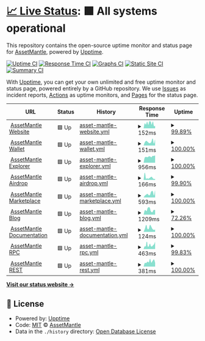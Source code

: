 # [📈 Live Status](https://status.assetmantle.one): <!--live status--> **🟩 All systems operational**

This repository contains the open-source uptime monitor and status page for [AssetMantle](https://assetmantle.one), powered by [Upptime](https://github.com/upptime/upptime).

[![Uptime CI](https://github.com/AssetMantle/status/workflows/Uptime%20CI/badge.svg)](https://github.com/AssetMantle/status/actions?query=workflow%3A%22Uptime+CI%22)
[![Response Time CI](https://github.com/AssetMantle/status/workflows/Response%20Time%20CI/badge.svg)](https://github.com/AssetMantle/status/actions?query=workflow%3A%22Response+Time+CI%22)
[![Graphs CI](https://github.com/AssetMantle/status/workflows/Graphs%20CI/badge.svg)](https://github.com/AssetMantle/status/actions?query=workflow%3A%22Graphs+CI%22)
[![Static Site CI](https://github.com/AssetMantle/status/workflows/Static%20Site%20CI/badge.svg)](https://github.com/AssetMantle/status/actions?query=workflow%3A%22Static+Site+CI%22)
[![Summary CI](https://github.com/AssetMantle/status/workflows/Summary%20CI/badge.svg)](https://github.com/AssetMantle/status/actions?query=workflow%3A%22Summary+CI%22)

With [Upptime](https://upptime.js.org), you can get your own unlimited and free uptime monitor and status page, powered entirely by a GitHub repository. We use [Issues](https://github.com/AssetMantle/status/issues) as incident reports, [Actions](https://github.com/AssetMantle/status/actions) as uptime monitors, and [Pages](https://status.assetmantle.one) for the status page.

<!--start: status pages-->
<!-- This summary is generated by Upptime (https://github.com/upptime/upptime) -->
<!-- Do not edit this manually, your changes will be overwritten -->
<!-- prettier-ignore -->
| URL | Status | History | Response Time | Uptime |
| --- | ------ | ------- | ------------- | ------ |
| <img alt="" src="https://favicons.githubusercontent.com/assetmantle.one" height="13"> [AssetMantle Website](https://assetmantle.one) | 🟩 Up | [asset-mantle-website.yml](https://github.com/AssetMantle/status/commits/HEAD/history/asset-mantle-website.yml) | <details><summary><img alt="Response time graph" src="./graphs/asset-mantle-website/response-time-week.png" height="20"> 152ms</summary><br><a href="https://status.assetmantle.one/history/asset-mantle-website"><img alt="Response time 158" src="https://img.shields.io/endpoint?url=https%3A%2F%2Fraw.githubusercontent.com%2FAssetMantle%2Fstatus%2FHEAD%2Fapi%2Fasset-mantle-website%2Fresponse-time.json"></a><br><a href="https://status.assetmantle.one/history/asset-mantle-website"><img alt="24-hour response time 78" src="https://img.shields.io/endpoint?url=https%3A%2F%2Fraw.githubusercontent.com%2FAssetMantle%2Fstatus%2FHEAD%2Fapi%2Fasset-mantle-website%2Fresponse-time-day.json"></a><br><a href="https://status.assetmantle.one/history/asset-mantle-website"><img alt="7-day response time 152" src="https://img.shields.io/endpoint?url=https%3A%2F%2Fraw.githubusercontent.com%2FAssetMantle%2Fstatus%2FHEAD%2Fapi%2Fasset-mantle-website%2Fresponse-time-week.json"></a><br><a href="https://status.assetmantle.one/history/asset-mantle-website"><img alt="30-day response time 158" src="https://img.shields.io/endpoint?url=https%3A%2F%2Fraw.githubusercontent.com%2FAssetMantle%2Fstatus%2FHEAD%2Fapi%2Fasset-mantle-website%2Fresponse-time-month.json"></a><br><a href="https://status.assetmantle.one/history/asset-mantle-website"><img alt="1-year response time 158" src="https://img.shields.io/endpoint?url=https%3A%2F%2Fraw.githubusercontent.com%2FAssetMantle%2Fstatus%2FHEAD%2Fapi%2Fasset-mantle-website%2Fresponse-time-year.json"></a></details> | <details><summary><a href="https://status.assetmantle.one/history/asset-mantle-website">99.89%</a></summary><a href="https://status.assetmantle.one/history/asset-mantle-website"><img alt="All-time uptime 99.90%" src="https://img.shields.io/endpoint?url=https%3A%2F%2Fraw.githubusercontent.com%2FAssetMantle%2Fstatus%2FHEAD%2Fapi%2Fasset-mantle-website%2Fuptime.json"></a><br><a href="https://status.assetmantle.one/history/asset-mantle-website"><img alt="24-hour uptime 100.00%" src="https://img.shields.io/endpoint?url=https%3A%2F%2Fraw.githubusercontent.com%2FAssetMantle%2Fstatus%2FHEAD%2Fapi%2Fasset-mantle-website%2Fuptime-day.json"></a><br><a href="https://status.assetmantle.one/history/asset-mantle-website"><img alt="7-day uptime 99.89%" src="https://img.shields.io/endpoint?url=https%3A%2F%2Fraw.githubusercontent.com%2FAssetMantle%2Fstatus%2FHEAD%2Fapi%2Fasset-mantle-website%2Fuptime-week.json"></a><br><a href="https://status.assetmantle.one/history/asset-mantle-website"><img alt="30-day uptime 99.90%" src="https://img.shields.io/endpoint?url=https%3A%2F%2Fraw.githubusercontent.com%2FAssetMantle%2Fstatus%2FHEAD%2Fapi%2Fasset-mantle-website%2Fuptime-month.json"></a><br><a href="https://status.assetmantle.one/history/asset-mantle-website"><img alt="1-year uptime 99.90%" src="https://img.shields.io/endpoint?url=https%3A%2F%2Fraw.githubusercontent.com%2FAssetMantle%2Fstatus%2FHEAD%2Fapi%2Fasset-mantle-website%2Fuptime-year.json"></a></details>
| <img alt="" src="https://favicons.githubusercontent.com/wallet.assetmantle.one" height="13"> [AssetMantle Wallet](https://wallet.assetmantle.one) | 🟩 Up | [asset-mantle-wallet.yml](https://github.com/AssetMantle/status/commits/HEAD/history/asset-mantle-wallet.yml) | <details><summary><img alt="Response time graph" src="./graphs/asset-mantle-wallet/response-time-week.png" height="20"> 151ms</summary><br><a href="https://status.assetmantle.one/history/asset-mantle-wallet"><img alt="Response time 143" src="https://img.shields.io/endpoint?url=https%3A%2F%2Fraw.githubusercontent.com%2FAssetMantle%2Fstatus%2FHEAD%2Fapi%2Fasset-mantle-wallet%2Fresponse-time.json"></a><br><a href="https://status.assetmantle.one/history/asset-mantle-wallet"><img alt="24-hour response time 232" src="https://img.shields.io/endpoint?url=https%3A%2F%2Fraw.githubusercontent.com%2FAssetMantle%2Fstatus%2FHEAD%2Fapi%2Fasset-mantle-wallet%2Fresponse-time-day.json"></a><br><a href="https://status.assetmantle.one/history/asset-mantle-wallet"><img alt="7-day response time 151" src="https://img.shields.io/endpoint?url=https%3A%2F%2Fraw.githubusercontent.com%2FAssetMantle%2Fstatus%2FHEAD%2Fapi%2Fasset-mantle-wallet%2Fresponse-time-week.json"></a><br><a href="https://status.assetmantle.one/history/asset-mantle-wallet"><img alt="30-day response time 143" src="https://img.shields.io/endpoint?url=https%3A%2F%2Fraw.githubusercontent.com%2FAssetMantle%2Fstatus%2FHEAD%2Fapi%2Fasset-mantle-wallet%2Fresponse-time-month.json"></a><br><a href="https://status.assetmantle.one/history/asset-mantle-wallet"><img alt="1-year response time 143" src="https://img.shields.io/endpoint?url=https%3A%2F%2Fraw.githubusercontent.com%2FAssetMantle%2Fstatus%2FHEAD%2Fapi%2Fasset-mantle-wallet%2Fresponse-time-year.json"></a></details> | <details><summary><a href="https://status.assetmantle.one/history/asset-mantle-wallet">100.00%</a></summary><a href="https://status.assetmantle.one/history/asset-mantle-wallet"><img alt="All-time uptime 100.00%" src="https://img.shields.io/endpoint?url=https%3A%2F%2Fraw.githubusercontent.com%2FAssetMantle%2Fstatus%2FHEAD%2Fapi%2Fasset-mantle-wallet%2Fuptime.json"></a><br><a href="https://status.assetmantle.one/history/asset-mantle-wallet"><img alt="24-hour uptime 100.00%" src="https://img.shields.io/endpoint?url=https%3A%2F%2Fraw.githubusercontent.com%2FAssetMantle%2Fstatus%2FHEAD%2Fapi%2Fasset-mantle-wallet%2Fuptime-day.json"></a><br><a href="https://status.assetmantle.one/history/asset-mantle-wallet"><img alt="7-day uptime 100.00%" src="https://img.shields.io/endpoint?url=https%3A%2F%2Fraw.githubusercontent.com%2FAssetMantle%2Fstatus%2FHEAD%2Fapi%2Fasset-mantle-wallet%2Fuptime-week.json"></a><br><a href="https://status.assetmantle.one/history/asset-mantle-wallet"><img alt="30-day uptime 100.00%" src="https://img.shields.io/endpoint?url=https%3A%2F%2Fraw.githubusercontent.com%2FAssetMantle%2Fstatus%2FHEAD%2Fapi%2Fasset-mantle-wallet%2Fuptime-month.json"></a><br><a href="https://status.assetmantle.one/history/asset-mantle-wallet"><img alt="1-year uptime 100.00%" src="https://img.shields.io/endpoint?url=https%3A%2F%2Fraw.githubusercontent.com%2FAssetMantle%2Fstatus%2FHEAD%2Fapi%2Fasset-mantle-wallet%2Fuptime-year.json"></a></details>
| <img alt="" src="https://favicons.githubusercontent.com/explorer.assetmantle.one" height="13"> [AssetMantle Explorer](https://explorer.assetmantle.one) | 🟩 Up | [asset-mantle-explorer.yml](https://github.com/AssetMantle/status/commits/HEAD/history/asset-mantle-explorer.yml) | <details><summary><img alt="Response time graph" src="./graphs/asset-mantle-explorer/response-time-week.png" height="20"> 956ms</summary><br><a href="https://status.assetmantle.one/history/asset-mantle-explorer"><img alt="Response time 949" src="https://img.shields.io/endpoint?url=https%3A%2F%2Fraw.githubusercontent.com%2FAssetMantle%2Fstatus%2FHEAD%2Fapi%2Fasset-mantle-explorer%2Fresponse-time.json"></a><br><a href="https://status.assetmantle.one/history/asset-mantle-explorer"><img alt="24-hour response time 1135" src="https://img.shields.io/endpoint?url=https%3A%2F%2Fraw.githubusercontent.com%2FAssetMantle%2Fstatus%2FHEAD%2Fapi%2Fasset-mantle-explorer%2Fresponse-time-day.json"></a><br><a href="https://status.assetmantle.one/history/asset-mantle-explorer"><img alt="7-day response time 956" src="https://img.shields.io/endpoint?url=https%3A%2F%2Fraw.githubusercontent.com%2FAssetMantle%2Fstatus%2FHEAD%2Fapi%2Fasset-mantle-explorer%2Fresponse-time-week.json"></a><br><a href="https://status.assetmantle.one/history/asset-mantle-explorer"><img alt="30-day response time 949" src="https://img.shields.io/endpoint?url=https%3A%2F%2Fraw.githubusercontent.com%2FAssetMantle%2Fstatus%2FHEAD%2Fapi%2Fasset-mantle-explorer%2Fresponse-time-month.json"></a><br><a href="https://status.assetmantle.one/history/asset-mantle-explorer"><img alt="1-year response time 949" src="https://img.shields.io/endpoint?url=https%3A%2F%2Fraw.githubusercontent.com%2FAssetMantle%2Fstatus%2FHEAD%2Fapi%2Fasset-mantle-explorer%2Fresponse-time-year.json"></a></details> | <details><summary><a href="https://status.assetmantle.one/history/asset-mantle-explorer">100.00%</a></summary><a href="https://status.assetmantle.one/history/asset-mantle-explorer"><img alt="All-time uptime 100.00%" src="https://img.shields.io/endpoint?url=https%3A%2F%2Fraw.githubusercontent.com%2FAssetMantle%2Fstatus%2FHEAD%2Fapi%2Fasset-mantle-explorer%2Fuptime.json"></a><br><a href="https://status.assetmantle.one/history/asset-mantle-explorer"><img alt="24-hour uptime 100.00%" src="https://img.shields.io/endpoint?url=https%3A%2F%2Fraw.githubusercontent.com%2FAssetMantle%2Fstatus%2FHEAD%2Fapi%2Fasset-mantle-explorer%2Fuptime-day.json"></a><br><a href="https://status.assetmantle.one/history/asset-mantle-explorer"><img alt="7-day uptime 100.00%" src="https://img.shields.io/endpoint?url=https%3A%2F%2Fraw.githubusercontent.com%2FAssetMantle%2Fstatus%2FHEAD%2Fapi%2Fasset-mantle-explorer%2Fuptime-week.json"></a><br><a href="https://status.assetmantle.one/history/asset-mantle-explorer"><img alt="30-day uptime 100.00%" src="https://img.shields.io/endpoint?url=https%3A%2F%2Fraw.githubusercontent.com%2FAssetMantle%2Fstatus%2FHEAD%2Fapi%2Fasset-mantle-explorer%2Fuptime-month.json"></a><br><a href="https://status.assetmantle.one/history/asset-mantle-explorer"><img alt="1-year uptime 100.00%" src="https://img.shields.io/endpoint?url=https%3A%2F%2Fraw.githubusercontent.com%2FAssetMantle%2Fstatus%2FHEAD%2Fapi%2Fasset-mantle-explorer%2Fuptime-year.json"></a></details>
| <img alt="" src="https://favicons.githubusercontent.com/airdrop.assetmantle.one" height="13"> [AssetMantle Airdrop](https://airdrop.assetmantle.one) | 🟩 Up | [asset-mantle-airdrop.yml](https://github.com/AssetMantle/status/commits/HEAD/history/asset-mantle-airdrop.yml) | <details><summary><img alt="Response time graph" src="./graphs/asset-mantle-airdrop/response-time-week.png" height="20"> 166ms</summary><br><a href="https://status.assetmantle.one/history/asset-mantle-airdrop"><img alt="Response time 154" src="https://img.shields.io/endpoint?url=https%3A%2F%2Fraw.githubusercontent.com%2FAssetMantle%2Fstatus%2FHEAD%2Fapi%2Fasset-mantle-airdrop%2Fresponse-time.json"></a><br><a href="https://status.assetmantle.one/history/asset-mantle-airdrop"><img alt="24-hour response time 74" src="https://img.shields.io/endpoint?url=https%3A%2F%2Fraw.githubusercontent.com%2FAssetMantle%2Fstatus%2FHEAD%2Fapi%2Fasset-mantle-airdrop%2Fresponse-time-day.json"></a><br><a href="https://status.assetmantle.one/history/asset-mantle-airdrop"><img alt="7-day response time 166" src="https://img.shields.io/endpoint?url=https%3A%2F%2Fraw.githubusercontent.com%2FAssetMantle%2Fstatus%2FHEAD%2Fapi%2Fasset-mantle-airdrop%2Fresponse-time-week.json"></a><br><a href="https://status.assetmantle.one/history/asset-mantle-airdrop"><img alt="30-day response time 154" src="https://img.shields.io/endpoint?url=https%3A%2F%2Fraw.githubusercontent.com%2FAssetMantle%2Fstatus%2FHEAD%2Fapi%2Fasset-mantle-airdrop%2Fresponse-time-month.json"></a><br><a href="https://status.assetmantle.one/history/asset-mantle-airdrop"><img alt="1-year response time 154" src="https://img.shields.io/endpoint?url=https%3A%2F%2Fraw.githubusercontent.com%2FAssetMantle%2Fstatus%2FHEAD%2Fapi%2Fasset-mantle-airdrop%2Fresponse-time-year.json"></a></details> | <details><summary><a href="https://status.assetmantle.one/history/asset-mantle-airdrop">99.90%</a></summary><a href="https://status.assetmantle.one/history/asset-mantle-airdrop"><img alt="All-time uptime 99.91%" src="https://img.shields.io/endpoint?url=https%3A%2F%2Fraw.githubusercontent.com%2FAssetMantle%2Fstatus%2FHEAD%2Fapi%2Fasset-mantle-airdrop%2Fuptime.json"></a><br><a href="https://status.assetmantle.one/history/asset-mantle-airdrop"><img alt="24-hour uptime 100.00%" src="https://img.shields.io/endpoint?url=https%3A%2F%2Fraw.githubusercontent.com%2FAssetMantle%2Fstatus%2FHEAD%2Fapi%2Fasset-mantle-airdrop%2Fuptime-day.json"></a><br><a href="https://status.assetmantle.one/history/asset-mantle-airdrop"><img alt="7-day uptime 99.90%" src="https://img.shields.io/endpoint?url=https%3A%2F%2Fraw.githubusercontent.com%2FAssetMantle%2Fstatus%2FHEAD%2Fapi%2Fasset-mantle-airdrop%2Fuptime-week.json"></a><br><a href="https://status.assetmantle.one/history/asset-mantle-airdrop"><img alt="30-day uptime 99.91%" src="https://img.shields.io/endpoint?url=https%3A%2F%2Fraw.githubusercontent.com%2FAssetMantle%2Fstatus%2FHEAD%2Fapi%2Fasset-mantle-airdrop%2Fuptime-month.json"></a><br><a href="https://status.assetmantle.one/history/asset-mantle-airdrop"><img alt="1-year uptime 99.91%" src="https://img.shields.io/endpoint?url=https%3A%2F%2Fraw.githubusercontent.com%2FAssetMantle%2Fstatus%2FHEAD%2Fapi%2Fasset-mantle-airdrop%2Fuptime-year.json"></a></details>
| <img alt="" src="https://favicons.githubusercontent.com/marketplace.assetmantle.one" height="13"> [AssetMantle Marketplace](https://marketplace.assetmantle.one) | 🟩 Up | [asset-mantle-marketplace.yml](https://github.com/AssetMantle/status/commits/HEAD/history/asset-mantle-marketplace.yml) | <details><summary><img alt="Response time graph" src="./graphs/asset-mantle-marketplace/response-time-week.png" height="20"> 593ms</summary><br><a href="https://status.assetmantle.one/history/asset-mantle-marketplace"><img alt="Response time 545" src="https://img.shields.io/endpoint?url=https%3A%2F%2Fraw.githubusercontent.com%2FAssetMantle%2Fstatus%2FHEAD%2Fapi%2Fasset-mantle-marketplace%2Fresponse-time.json"></a><br><a href="https://status.assetmantle.one/history/asset-mantle-marketplace"><img alt="24-hour response time 1099" src="https://img.shields.io/endpoint?url=https%3A%2F%2Fraw.githubusercontent.com%2FAssetMantle%2Fstatus%2FHEAD%2Fapi%2Fasset-mantle-marketplace%2Fresponse-time-day.json"></a><br><a href="https://status.assetmantle.one/history/asset-mantle-marketplace"><img alt="7-day response time 593" src="https://img.shields.io/endpoint?url=https%3A%2F%2Fraw.githubusercontent.com%2FAssetMantle%2Fstatus%2FHEAD%2Fapi%2Fasset-mantle-marketplace%2Fresponse-time-week.json"></a><br><a href="https://status.assetmantle.one/history/asset-mantle-marketplace"><img alt="30-day response time 545" src="https://img.shields.io/endpoint?url=https%3A%2F%2Fraw.githubusercontent.com%2FAssetMantle%2Fstatus%2FHEAD%2Fapi%2Fasset-mantle-marketplace%2Fresponse-time-month.json"></a><br><a href="https://status.assetmantle.one/history/asset-mantle-marketplace"><img alt="1-year response time 545" src="https://img.shields.io/endpoint?url=https%3A%2F%2Fraw.githubusercontent.com%2FAssetMantle%2Fstatus%2FHEAD%2Fapi%2Fasset-mantle-marketplace%2Fresponse-time-year.json"></a></details> | <details><summary><a href="https://status.assetmantle.one/history/asset-mantle-marketplace">100.00%</a></summary><a href="https://status.assetmantle.one/history/asset-mantle-marketplace"><img alt="All-time uptime 100.00%" src="https://img.shields.io/endpoint?url=https%3A%2F%2Fraw.githubusercontent.com%2FAssetMantle%2Fstatus%2FHEAD%2Fapi%2Fasset-mantle-marketplace%2Fuptime.json"></a><br><a href="https://status.assetmantle.one/history/asset-mantle-marketplace"><img alt="24-hour uptime 100.00%" src="https://img.shields.io/endpoint?url=https%3A%2F%2Fraw.githubusercontent.com%2FAssetMantle%2Fstatus%2FHEAD%2Fapi%2Fasset-mantle-marketplace%2Fuptime-day.json"></a><br><a href="https://status.assetmantle.one/history/asset-mantle-marketplace"><img alt="7-day uptime 100.00%" src="https://img.shields.io/endpoint?url=https%3A%2F%2Fraw.githubusercontent.com%2FAssetMantle%2Fstatus%2FHEAD%2Fapi%2Fasset-mantle-marketplace%2Fuptime-week.json"></a><br><a href="https://status.assetmantle.one/history/asset-mantle-marketplace"><img alt="30-day uptime 100.00%" src="https://img.shields.io/endpoint?url=https%3A%2F%2Fraw.githubusercontent.com%2FAssetMantle%2Fstatus%2FHEAD%2Fapi%2Fasset-mantle-marketplace%2Fuptime-month.json"></a><br><a href="https://status.assetmantle.one/history/asset-mantle-marketplace"><img alt="1-year uptime 100.00%" src="https://img.shields.io/endpoint?url=https%3A%2F%2Fraw.githubusercontent.com%2FAssetMantle%2Fstatus%2FHEAD%2Fapi%2Fasset-mantle-marketplace%2Fuptime-year.json"></a></details>
| <img alt="" src="https://favicons.githubusercontent.com/blog.assetmantle.one" height="13"> [AssetMantle Blog](https://blog.assetmantle.one) | 🟩 Up | [asset-mantle-blog.yml](https://github.com/AssetMantle/status/commits/HEAD/history/asset-mantle-blog.yml) | <details><summary><img alt="Response time graph" src="./graphs/asset-mantle-blog/response-time-week.png" height="20"> 1209ms</summary><br><a href="https://status.assetmantle.one/history/asset-mantle-blog"><img alt="Response time 1144" src="https://img.shields.io/endpoint?url=https%3A%2F%2Fraw.githubusercontent.com%2FAssetMantle%2Fstatus%2FHEAD%2Fapi%2Fasset-mantle-blog%2Fresponse-time.json"></a><br><a href="https://status.assetmantle.one/history/asset-mantle-blog"><img alt="24-hour response time 1184" src="https://img.shields.io/endpoint?url=https%3A%2F%2Fraw.githubusercontent.com%2FAssetMantle%2Fstatus%2FHEAD%2Fapi%2Fasset-mantle-blog%2Fresponse-time-day.json"></a><br><a href="https://status.assetmantle.one/history/asset-mantle-blog"><img alt="7-day response time 1209" src="https://img.shields.io/endpoint?url=https%3A%2F%2Fraw.githubusercontent.com%2FAssetMantle%2Fstatus%2FHEAD%2Fapi%2Fasset-mantle-blog%2Fresponse-time-week.json"></a><br><a href="https://status.assetmantle.one/history/asset-mantle-blog"><img alt="30-day response time 1144" src="https://img.shields.io/endpoint?url=https%3A%2F%2Fraw.githubusercontent.com%2FAssetMantle%2Fstatus%2FHEAD%2Fapi%2Fasset-mantle-blog%2Fresponse-time-month.json"></a><br><a href="https://status.assetmantle.one/history/asset-mantle-blog"><img alt="1-year response time 1144" src="https://img.shields.io/endpoint?url=https%3A%2F%2Fraw.githubusercontent.com%2FAssetMantle%2Fstatus%2FHEAD%2Fapi%2Fasset-mantle-blog%2Fresponse-time-year.json"></a></details> | <details><summary><a href="https://status.assetmantle.one/history/asset-mantle-blog">72.26%</a></summary><a href="https://status.assetmantle.one/history/asset-mantle-blog"><img alt="All-time uptime 73.27%" src="https://img.shields.io/endpoint?url=https%3A%2F%2Fraw.githubusercontent.com%2FAssetMantle%2Fstatus%2FHEAD%2Fapi%2Fasset-mantle-blog%2Fuptime.json"></a><br><a href="https://status.assetmantle.one/history/asset-mantle-blog"><img alt="24-hour uptime 100.00%" src="https://img.shields.io/endpoint?url=https%3A%2F%2Fraw.githubusercontent.com%2FAssetMantle%2Fstatus%2FHEAD%2Fapi%2Fasset-mantle-blog%2Fuptime-day.json"></a><br><a href="https://status.assetmantle.one/history/asset-mantle-blog"><img alt="7-day uptime 72.26%" src="https://img.shields.io/endpoint?url=https%3A%2F%2Fraw.githubusercontent.com%2FAssetMantle%2Fstatus%2FHEAD%2Fapi%2Fasset-mantle-blog%2Fuptime-week.json"></a><br><a href="https://status.assetmantle.one/history/asset-mantle-blog"><img alt="30-day uptime 73.27%" src="https://img.shields.io/endpoint?url=https%3A%2F%2Fraw.githubusercontent.com%2FAssetMantle%2Fstatus%2FHEAD%2Fapi%2Fasset-mantle-blog%2Fuptime-month.json"></a><br><a href="https://status.assetmantle.one/history/asset-mantle-blog"><img alt="1-year uptime 73.27%" src="https://img.shields.io/endpoint?url=https%3A%2F%2Fraw.githubusercontent.com%2FAssetMantle%2Fstatus%2FHEAD%2Fapi%2Fasset-mantle-blog%2Fuptime-year.json"></a></details>
| <img alt="" src="https://favicons.githubusercontent.com/docs.assetmantle.one" height="13"> [AssetMantle Documentation](https://docs.assetmantle.one) | 🟩 Up | [asset-mantle-documentation.yml](https://github.com/AssetMantle/status/commits/HEAD/history/asset-mantle-documentation.yml) | <details><summary><img alt="Response time graph" src="./graphs/asset-mantle-documentation/response-time-week.png" height="20"> 124ms</summary><br><a href="https://status.assetmantle.one/history/asset-mantle-documentation"><img alt="Response time 128" src="https://img.shields.io/endpoint?url=https%3A%2F%2Fraw.githubusercontent.com%2FAssetMantle%2Fstatus%2FHEAD%2Fapi%2Fasset-mantle-documentation%2Fresponse-time.json"></a><br><a href="https://status.assetmantle.one/history/asset-mantle-documentation"><img alt="24-hour response time 73" src="https://img.shields.io/endpoint?url=https%3A%2F%2Fraw.githubusercontent.com%2FAssetMantle%2Fstatus%2FHEAD%2Fapi%2Fasset-mantle-documentation%2Fresponse-time-day.json"></a><br><a href="https://status.assetmantle.one/history/asset-mantle-documentation"><img alt="7-day response time 124" src="https://img.shields.io/endpoint?url=https%3A%2F%2Fraw.githubusercontent.com%2FAssetMantle%2Fstatus%2FHEAD%2Fapi%2Fasset-mantle-documentation%2Fresponse-time-week.json"></a><br><a href="https://status.assetmantle.one/history/asset-mantle-documentation"><img alt="30-day response time 128" src="https://img.shields.io/endpoint?url=https%3A%2F%2Fraw.githubusercontent.com%2FAssetMantle%2Fstatus%2FHEAD%2Fapi%2Fasset-mantle-documentation%2Fresponse-time-month.json"></a><br><a href="https://status.assetmantle.one/history/asset-mantle-documentation"><img alt="1-year response time 128" src="https://img.shields.io/endpoint?url=https%3A%2F%2Fraw.githubusercontent.com%2FAssetMantle%2Fstatus%2FHEAD%2Fapi%2Fasset-mantle-documentation%2Fresponse-time-year.json"></a></details> | <details><summary><a href="https://status.assetmantle.one/history/asset-mantle-documentation">100.00%</a></summary><a href="https://status.assetmantle.one/history/asset-mantle-documentation"><img alt="All-time uptime 100.00%" src="https://img.shields.io/endpoint?url=https%3A%2F%2Fraw.githubusercontent.com%2FAssetMantle%2Fstatus%2FHEAD%2Fapi%2Fasset-mantle-documentation%2Fuptime.json"></a><br><a href="https://status.assetmantle.one/history/asset-mantle-documentation"><img alt="24-hour uptime 100.00%" src="https://img.shields.io/endpoint?url=https%3A%2F%2Fraw.githubusercontent.com%2FAssetMantle%2Fstatus%2FHEAD%2Fapi%2Fasset-mantle-documentation%2Fuptime-day.json"></a><br><a href="https://status.assetmantle.one/history/asset-mantle-documentation"><img alt="7-day uptime 100.00%" src="https://img.shields.io/endpoint?url=https%3A%2F%2Fraw.githubusercontent.com%2FAssetMantle%2Fstatus%2FHEAD%2Fapi%2Fasset-mantle-documentation%2Fuptime-week.json"></a><br><a href="https://status.assetmantle.one/history/asset-mantle-documentation"><img alt="30-day uptime 100.00%" src="https://img.shields.io/endpoint?url=https%3A%2F%2Fraw.githubusercontent.com%2FAssetMantle%2Fstatus%2FHEAD%2Fapi%2Fasset-mantle-documentation%2Fuptime-month.json"></a><br><a href="https://status.assetmantle.one/history/asset-mantle-documentation"><img alt="1-year uptime 100.00%" src="https://img.shields.io/endpoint?url=https%3A%2F%2Fraw.githubusercontent.com%2FAssetMantle%2Fstatus%2FHEAD%2Fapi%2Fasset-mantle-documentation%2Fuptime-year.json"></a></details>
| <img alt="" src="https://favicons.githubusercontent.com/rpc.assetmantle.one" height="13"> [AssetMantle RPC](https://rpc.assetmantle.one/net_info) | 🟩 Up | [asset-mantle-rpc.yml](https://github.com/AssetMantle/status/commits/HEAD/history/asset-mantle-rpc.yml) | <details><summary><img alt="Response time graph" src="./graphs/asset-mantle-rpc/response-time-week.png" height="20"> 463ms</summary><br><a href="https://status.assetmantle.one/history/asset-mantle-rpc"><img alt="Response time 439" src="https://img.shields.io/endpoint?url=https%3A%2F%2Fraw.githubusercontent.com%2FAssetMantle%2Fstatus%2FHEAD%2Fapi%2Fasset-mantle-rpc%2Fresponse-time.json"></a><br><a href="https://status.assetmantle.one/history/asset-mantle-rpc"><img alt="24-hour response time 839" src="https://img.shields.io/endpoint?url=https%3A%2F%2Fraw.githubusercontent.com%2FAssetMantle%2Fstatus%2FHEAD%2Fapi%2Fasset-mantle-rpc%2Fresponse-time-day.json"></a><br><a href="https://status.assetmantle.one/history/asset-mantle-rpc"><img alt="7-day response time 463" src="https://img.shields.io/endpoint?url=https%3A%2F%2Fraw.githubusercontent.com%2FAssetMantle%2Fstatus%2FHEAD%2Fapi%2Fasset-mantle-rpc%2Fresponse-time-week.json"></a><br><a href="https://status.assetmantle.one/history/asset-mantle-rpc"><img alt="30-day response time 439" src="https://img.shields.io/endpoint?url=https%3A%2F%2Fraw.githubusercontent.com%2FAssetMantle%2Fstatus%2FHEAD%2Fapi%2Fasset-mantle-rpc%2Fresponse-time-month.json"></a><br><a href="https://status.assetmantle.one/history/asset-mantle-rpc"><img alt="1-year response time 439" src="https://img.shields.io/endpoint?url=https%3A%2F%2Fraw.githubusercontent.com%2FAssetMantle%2Fstatus%2FHEAD%2Fapi%2Fasset-mantle-rpc%2Fresponse-time-year.json"></a></details> | <details><summary><a href="https://status.assetmantle.one/history/asset-mantle-rpc">99.83%</a></summary><a href="https://status.assetmantle.one/history/asset-mantle-rpc"><img alt="All-time uptime 99.84%" src="https://img.shields.io/endpoint?url=https%3A%2F%2Fraw.githubusercontent.com%2FAssetMantle%2Fstatus%2FHEAD%2Fapi%2Fasset-mantle-rpc%2Fuptime.json"></a><br><a href="https://status.assetmantle.one/history/asset-mantle-rpc"><img alt="24-hour uptime 100.00%" src="https://img.shields.io/endpoint?url=https%3A%2F%2Fraw.githubusercontent.com%2FAssetMantle%2Fstatus%2FHEAD%2Fapi%2Fasset-mantle-rpc%2Fuptime-day.json"></a><br><a href="https://status.assetmantle.one/history/asset-mantle-rpc"><img alt="7-day uptime 99.83%" src="https://img.shields.io/endpoint?url=https%3A%2F%2Fraw.githubusercontent.com%2FAssetMantle%2Fstatus%2FHEAD%2Fapi%2Fasset-mantle-rpc%2Fuptime-week.json"></a><br><a href="https://status.assetmantle.one/history/asset-mantle-rpc"><img alt="30-day uptime 99.84%" src="https://img.shields.io/endpoint?url=https%3A%2F%2Fraw.githubusercontent.com%2FAssetMantle%2Fstatus%2FHEAD%2Fapi%2Fasset-mantle-rpc%2Fuptime-month.json"></a><br><a href="https://status.assetmantle.one/history/asset-mantle-rpc"><img alt="1-year uptime 99.84%" src="https://img.shields.io/endpoint?url=https%3A%2F%2Fraw.githubusercontent.com%2FAssetMantle%2Fstatus%2FHEAD%2Fapi%2Fasset-mantle-rpc%2Fuptime-year.json"></a></details>
| <img alt="" src="https://favicons.githubusercontent.com/rest.assetmantle.one" height="13"> [AssetMantle REST](https://rest.assetmantle.one/node_info) | 🟩 Up | [asset-mantle-rest.yml](https://github.com/AssetMantle/status/commits/HEAD/history/asset-mantle-rest.yml) | <details><summary><img alt="Response time graph" src="./graphs/asset-mantle-rest/response-time-week.png" height="20"> 381ms</summary><br><a href="https://status.assetmantle.one/history/asset-mantle-rest"><img alt="Response time 364" src="https://img.shields.io/endpoint?url=https%3A%2F%2Fraw.githubusercontent.com%2FAssetMantle%2Fstatus%2FHEAD%2Fapi%2Fasset-mantle-rest%2Fresponse-time.json"></a><br><a href="https://status.assetmantle.one/history/asset-mantle-rest"><img alt="24-hour response time 284" src="https://img.shields.io/endpoint?url=https%3A%2F%2Fraw.githubusercontent.com%2FAssetMantle%2Fstatus%2FHEAD%2Fapi%2Fasset-mantle-rest%2Fresponse-time-day.json"></a><br><a href="https://status.assetmantle.one/history/asset-mantle-rest"><img alt="7-day response time 381" src="https://img.shields.io/endpoint?url=https%3A%2F%2Fraw.githubusercontent.com%2FAssetMantle%2Fstatus%2FHEAD%2Fapi%2Fasset-mantle-rest%2Fresponse-time-week.json"></a><br><a href="https://status.assetmantle.one/history/asset-mantle-rest"><img alt="30-day response time 364" src="https://img.shields.io/endpoint?url=https%3A%2F%2Fraw.githubusercontent.com%2FAssetMantle%2Fstatus%2FHEAD%2Fapi%2Fasset-mantle-rest%2Fresponse-time-month.json"></a><br><a href="https://status.assetmantle.one/history/asset-mantle-rest"><img alt="1-year response time 364" src="https://img.shields.io/endpoint?url=https%3A%2F%2Fraw.githubusercontent.com%2FAssetMantle%2Fstatus%2FHEAD%2Fapi%2Fasset-mantle-rest%2Fresponse-time-year.json"></a></details> | <details><summary><a href="https://status.assetmantle.one/history/asset-mantle-rest">100.00%</a></summary><a href="https://status.assetmantle.one/history/asset-mantle-rest"><img alt="All-time uptime 100.00%" src="https://img.shields.io/endpoint?url=https%3A%2F%2Fraw.githubusercontent.com%2FAssetMantle%2Fstatus%2FHEAD%2Fapi%2Fasset-mantle-rest%2Fuptime.json"></a><br><a href="https://status.assetmantle.one/history/asset-mantle-rest"><img alt="24-hour uptime 100.00%" src="https://img.shields.io/endpoint?url=https%3A%2F%2Fraw.githubusercontent.com%2FAssetMantle%2Fstatus%2FHEAD%2Fapi%2Fasset-mantle-rest%2Fuptime-day.json"></a><br><a href="https://status.assetmantle.one/history/asset-mantle-rest"><img alt="7-day uptime 100.00%" src="https://img.shields.io/endpoint?url=https%3A%2F%2Fraw.githubusercontent.com%2FAssetMantle%2Fstatus%2FHEAD%2Fapi%2Fasset-mantle-rest%2Fuptime-week.json"></a><br><a href="https://status.assetmantle.one/history/asset-mantle-rest"><img alt="30-day uptime 100.00%" src="https://img.shields.io/endpoint?url=https%3A%2F%2Fraw.githubusercontent.com%2FAssetMantle%2Fstatus%2FHEAD%2Fapi%2Fasset-mantle-rest%2Fuptime-month.json"></a><br><a href="https://status.assetmantle.one/history/asset-mantle-rest"><img alt="1-year uptime 100.00%" src="https://img.shields.io/endpoint?url=https%3A%2F%2Fraw.githubusercontent.com%2FAssetMantle%2Fstatus%2FHEAD%2Fapi%2Fasset-mantle-rest%2Fuptime-year.json"></a></details>

<!--end: status pages-->

[**Visit our status website →**](https://status.assetmantle.one)

## 📄 License

- Powered by: [Upptime](https://github.com/upptime/upptime)
- Code: [MIT](./LICENSE) © [AssetMantle](https://assetmantle.one)
- Data in the `./history` directory: [Open Database License](https://opendatacommons.org/licenses/odbl/1-0/)
